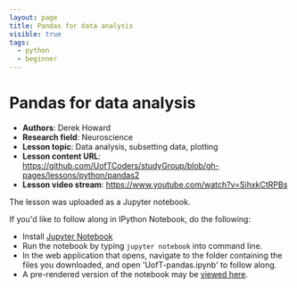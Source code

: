 ```yaml
---
layout: page
title: Pandas for data analysis
visible: true
tags:
  - python
  - beginner
---
```

<!-- change visible to true if you want it on the site -->

# Pandas for data analysis

 - **Authors**: Derek Howard
 - **Research field**: Neuroscience
 - **Lesson topic**: Data analysis, subsetting data, plotting
 - **Lesson content URL**: <https://github.com/UofTCoders/studyGroup/blob/gh-pages/lessons/python/pandas2>
 - **Lesson video stream**: <https://www.youtube.com/watch?v=SihxkCtRPBs>

The lesson was uploaded as a Jupyter notebook. 

If you'd like to follow along in IPython Notebook, do the following:

  - Install [Jupyter Notebook](https://jupyter.readthedocs.org/en/latest/install.html)
  - Run the notebook by typing `jupyter notebook` into command line.
  - In the web application that opens, navigate to the folder containing the files you downloaded, and open 'UofT-pandas.ipynb' to follow along.
  - A pre-rendered version of the notebook may be [viewed here](https://nbviewer.jupyter.org/github/UofTCoders/studyGroup/blob/gh-pages/lessons/python/pandas2/UofT-pandas.ipynb).
